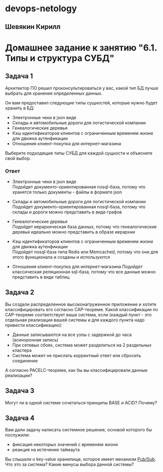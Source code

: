 # devops-netology  
## Шевякин Кирилл  

# Домашнее задание к занятию "6.1. Типы и структура СУБД"

## Задача 1

Архитектор ПО решил проконсультироваться у вас, какой тип БД 
лучше выбрать для хранения определенных данных.

Он вам предоставил следующие типы сущностей, которые нужно будет хранить в БД:

- Электронные чеки в json виде
- Склады и автомобильные дороги для логистической компании
- Генеалогические деревья
- Кэш идентификаторов клиентов с ограниченным временем жизни для движка аутенфикации
- Отношения клиент-покупка для интернет-магазина

Выберите подходящие типы СУБД для каждой сущности и объясните свой выбор.

### Ответ  

- Электронные чеки в json виде  
  Подойдет документо-ориентированная nosql-база, потому что хранятся только документы - файлы в формате json  
  
- Склады и автомобильные дороги для логистической компании  
  Подойдет документо-ориентированная nosql-база, потому что склады и дороги можно представить в виде графов  
  
- Генеалогические деревья  
  Подойдет иерархическая база данных, потому что генеалогические деревья идеально можно представить в образе иерархии  
  
- Кэш идентификаторов клиентов с ограниченным временем жизни для движка аутенфикации  
  Подойдет nosql-база типа Redis или Memcached, потому что они для этого функционала и созданы и используются  
  
- Отношения клиент-покупка для интернет-магазина
  Подойдет классическая реляционная sql-база, потому что все данные можно представить в виде таблиц  

## Задача 2

Вы создали распределенное высоконагруженное приложение и хотите классифицировать его согласно 
CAP-теореме. Какой классификации по CAP-теореме соответствует ваша система, если 
(каждый пункт - это отдельная реализация вашей системы и для каждого пункта надо привести классификацию):

- Данные записываются на все узлы с задержкой до часа (асинхронная запись)
- При сетевых сбоях, система может разделиться на 2 раздельных кластера
- Система может не прислать корректный ответ или сбросить соединение

А согласно PACELC-теореме, как бы вы классифицировали данные реализации?

## Задача 3

Могут ли в одной системе сочетаться принципы BASE и ACID? Почему?

## Задача 4

Вам дали задачу написать системное решение, основой которого бы послужили:

- фиксация некоторых значений с временем жизни
- реакция на истечение таймаута

Вы слышали о key-value хранилище, которое имеет механизм [Pub/Sub](https://habr.com/ru/post/278237/). 
Что это за система? Какие минусы выбора данной системы?

